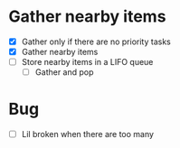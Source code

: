 # Gather nearby items

- [x] Gather only if there are no priority tasks
- [x] Gather nearby items
- [ ] Store nearby items in a LIFO queue
    - [ ] Gather and pop

# Bug

- [ ] Lil broken when there are too many

